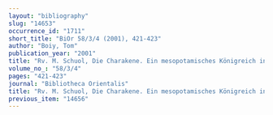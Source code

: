 ```yaml
---
layout: "bibliography"
slug: "14653"
occurrence_id: "1711"
short_title: "BiOr 58/3/4 (2001), 421-423"
author: "Boiy, Tom"
publication_year: "2001"
title: "Rv. M. Schuol, Die Charakene. Ein mesopotamisches Königreich in hellenistisch-parhischer Zeit"
volume_no_: "58/3/4"
pages: "421-423"
journal: "Bibliotheca Orientalis"
title: "Rv. M. Schuol, Die Charakene. Ein mesopotamisches Königreich in hellenistisch-parhischer Zeit"
previous_item: "14656"
---
```

